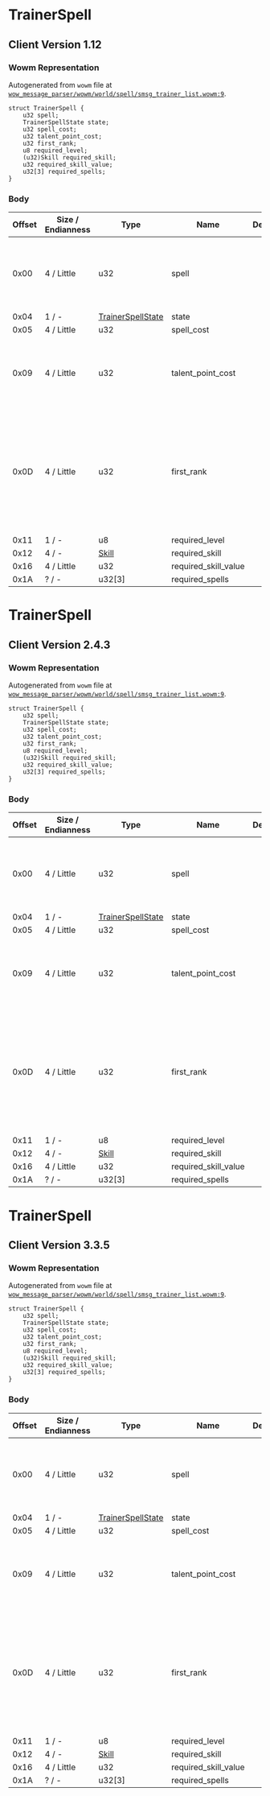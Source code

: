 # TrainerSpell

## Client Version 1.12

### Wowm Representation

Autogenerated from `wowm` file at [`wow_message_parser/wowm/world/spell/smsg_trainer_list.wowm:9`](https://github.com/gtker/wow_messages/tree/main/wow_message_parser/wowm/world/spell/smsg_trainer_list.wowm#L9).
```rust,ignore
struct TrainerSpell {
    u32 spell;
    TrainerSpellState state;
    u32 spell_cost;
    u32 talent_point_cost;
    u32 first_rank;
    u8 required_level;
    (u32)Skill required_skill;
    u32 required_skill_value;
    u32[3] required_spells;
}
```
### Body

| Offset | Size / Endianness | Type | Name | Description | Comment |
| ------ | ----------------- | ---- | ---- | ----------- | ------- |
| 0x00 | 4 / Little | u32 | spell |  | cmangos: learned spell (or cast-spell in profession case) |
| 0x04 | 1 / - | [TrainerSpellState](trainerspellstate.md) | state |  |  |
| 0x05 | 4 / Little | u32 | spell_cost |  |  |
| 0x09 | 4 / Little | u32 | talent_point_cost |  | cmangos: spells don't cost talent points<br/>cmangos: set to 0 |
| 0x0D | 4 / Little | u32 | first_rank |  | cmangos: must be equal prev. field to have learn button in enabled state<br/>cmangos: 1 for true 0 for false |
| 0x11 | 1 / - | u8 | required_level |  |  |
| 0x12 | 4 / - | [Skill](skill.md) | required_skill |  |  |
| 0x16 | 4 / Little | u32 | required_skill_value |  |  |
| 0x1A | ? / - | u32[3] | required_spells |  |  |

# TrainerSpell

## Client Version 2.4.3

### Wowm Representation

Autogenerated from `wowm` file at [`wow_message_parser/wowm/world/spell/smsg_trainer_list.wowm:9`](https://github.com/gtker/wow_messages/tree/main/wow_message_parser/wowm/world/spell/smsg_trainer_list.wowm#L9).
```rust,ignore
struct TrainerSpell {
    u32 spell;
    TrainerSpellState state;
    u32 spell_cost;
    u32 talent_point_cost;
    u32 first_rank;
    u8 required_level;
    (u32)Skill required_skill;
    u32 required_skill_value;
    u32[3] required_spells;
}
```
### Body

| Offset | Size / Endianness | Type | Name | Description | Comment |
| ------ | ----------------- | ---- | ---- | ----------- | ------- |
| 0x00 | 4 / Little | u32 | spell |  | cmangos: learned spell (or cast-spell in profession case) |
| 0x04 | 1 / - | [TrainerSpellState](trainerspellstate.md) | state |  |  |
| 0x05 | 4 / Little | u32 | spell_cost |  |  |
| 0x09 | 4 / Little | u32 | talent_point_cost |  | cmangos: spells don't cost talent points<br/>cmangos: set to 0 |
| 0x0D | 4 / Little | u32 | first_rank |  | cmangos: must be equal prev. field to have learn button in enabled state<br/>cmangos: 1 for true 0 for false |
| 0x11 | 1 / - | u8 | required_level |  |  |
| 0x12 | 4 / - | [Skill](skill.md) | required_skill |  |  |
| 0x16 | 4 / Little | u32 | required_skill_value |  |  |
| 0x1A | ? / - | u32[3] | required_spells |  |  |

# TrainerSpell

## Client Version 3.3.5

### Wowm Representation

Autogenerated from `wowm` file at [`wow_message_parser/wowm/world/spell/smsg_trainer_list.wowm:9`](https://github.com/gtker/wow_messages/tree/main/wow_message_parser/wowm/world/spell/smsg_trainer_list.wowm#L9).
```rust,ignore
struct TrainerSpell {
    u32 spell;
    TrainerSpellState state;
    u32 spell_cost;
    u32 talent_point_cost;
    u32 first_rank;
    u8 required_level;
    (u32)Skill required_skill;
    u32 required_skill_value;
    u32[3] required_spells;
}
```
### Body

| Offset | Size / Endianness | Type | Name | Description | Comment |
| ------ | ----------------- | ---- | ---- | ----------- | ------- |
| 0x00 | 4 / Little | u32 | spell |  | cmangos: learned spell (or cast-spell in profession case) |
| 0x04 | 1 / - | [TrainerSpellState](trainerspellstate.md) | state |  |  |
| 0x05 | 4 / Little | u32 | spell_cost |  |  |
| 0x09 | 4 / Little | u32 | talent_point_cost |  | cmangos: spells don't cost talent points<br/>cmangos: set to 0 |
| 0x0D | 4 / Little | u32 | first_rank |  | cmangos: must be equal prev. field to have learn button in enabled state<br/>cmangos: 1 for true 0 for false |
| 0x11 | 1 / - | u8 | required_level |  |  |
| 0x12 | 4 / - | [Skill](skill.md) | required_skill |  |  |
| 0x16 | 4 / Little | u32 | required_skill_value |  |  |
| 0x1A | ? / - | u32[3] | required_spells |  |  |


